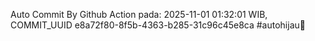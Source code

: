 Auto Commit By Github Action pada: 2025-11-01 01:32:01 WIB, COMMIT_UUID e8a72f80-8f5b-4363-b285-31c96c45e8ca #autohijau🗿
